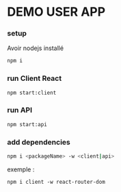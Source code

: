 # DEMO USER APP

### setup

Avoir nodejs installé


``` bash
npm i
```


### run Client React

``` bash
npm start:client 
```

### run API

``` bash
npm start:api 
```


### add dependencies

``` bash
npm i <packageName> -w <client|api> 
```

exemple : 
```
npm i client -w react-router-dom
```
